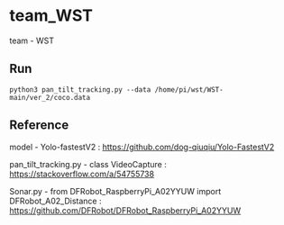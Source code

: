 # team_WST
team - WST

## Run
```
python3 pan_tilt_tracking.py --data /home/pi/wst/WST-main/ver_2/coco.data
```

## Reference
model - Yolo-fastestV2 : https://github.com/dog-qiuqiu/Yolo-FastestV2

pan_tilt_tracking.py - class VideoCapture : https://stackoverflow.com/a/54755738

Sonar.py - from DFRobot_RaspberryPi_A02YYUW import DFRobot_A02_Distance : https://github.com/DFRobot/DFRobot_RaspberryPi_A02YYUW
